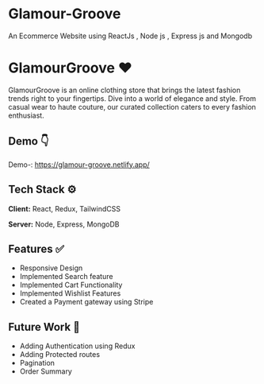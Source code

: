 # Glamour-Groove
An Ecommerce Website using ReactJs , Node js , Express js and Mongodb
# GlamourGroove ❤️

GlamourGroove is an online clothing store that brings the latest fashion trends right to your fingertips. Dive into a world of elegance and style. From casual wear to haute couture, our curated collection caters to every fashion enthusiast.


## Demo 👇

Demo-: https://glamour-groove.netlify.app/


## Tech Stack ⚙️

**Client:** React, Redux, TailwindCSS

**Server:** Node, Express, MongoDB


## Features ✅

- Responsive Design
- Implemented Search feature
- Implemented Cart Functionality
- Implemented Wishlist Features
- Created a Payment gateway using Stripe


## Future Work 🔮
- Adding Authentication using Redux 
- Adding Protected routes
- Pagination
- Order Summary
